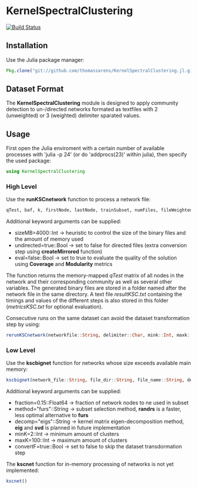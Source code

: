 # KernelSpectralClustering

[![Build Status](https://travis-ci.org/thomassarens/KernelSpectralClustering.jl.svg?branch=master)](https://travis-ci.org/thomassarens/KernelSpectralClustering.jl)

## Installation
Use the Julia package manager:
```julia
Pkg.clone("git://github.com/thomassarens/KernelSpectralClustering.jl.git")
```
## Dataset Format
The __KernelSpectralClustering__ module is designed to apply community detection to un-/directed networks formated as textfiles with 2 (unweighted) or 3 (weighted) delimiter sparated values.

## Usage
First open the Julia enviroment with a certain number of available processes with 'julia -p 24' (or do 'addprocs(23)' within julia), then specify the used package:
```julia
using KernelSpectralClustering
```
### High Level
Use the __runKSCnetwork__ function to process a network file:
```julia
qTest, baf, k, firstNode, lastNode, trainSubset, numFiles, fileWeighted = runKSCnetwork(networkfile::String, delimiter::Char, mink::Int, maxk::Int)
```
Additional keyword arguments can be supplied:
+ sizeMB=4000::Int -> heuristic to control the size of the binary files and the amount of memory used
+ undirected=true::Bool -> set to false for directed files (extra conversion step using __createMirrored__ function)
+ eval=false::Bool -> set to true to evaluate the quality of the solution using __Coverage__ and __Modularity__ metrics

The function returns the memory-mapped _qTest_ matrix of all nodes in the network and their corresponding community as well as several other variables. The generated binary files are stored in a folder named after the network file in the same directory. A text file _resultKSC.txt_ containing the timings and values of the different steps is also stored in this folder (_metricsKSC.txt_ for optional evaluation).

Consecutive runs on the same dataset can avoid the dataset transformation step by using:
```julia
rerunKSCnetwork(networkfile::String, delimiter::Char, mink::Int, maxk::Int)
```
### Low Level
Use the __kscbignet__ function for networks whose size exceeds available main memory:
```julia
kscbignet(network_file::String, file_dir::String, file_name::String, delimiter::Char, maxMB::Int)
```
Additional keyword arguments can be supplied:
+ fraction=0.15::Float64 -> fraction of network nodes to ne used in subset
+ method="furs"::String -> subset selection method, __randrs__ is a faster, less optimal alternative to __furs__
+ decomp="eigs"::String -> kernel matrix eigen-decomposition method, __eig__ and __svd__ is planned in future implementation
+ minK=2::Int -> minimum amount of clusters
+ maxK=100::Int -> maximum amount of clusters
+ convertF=true::Bool -> set to false to skip the dataset transdormation step

The __kscnet__ function for in-memory processing of networks is not yet implemented:
```julia
kscnet()
```
